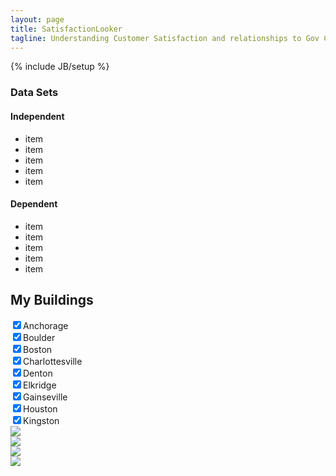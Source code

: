 ```yaml
---
layout: page
title: SatisfactionLooker
tagline: Understanding Customer Satisfaction and relationships to Gov Cost on them.
---
```

{% include JB/setup %}

<div class='row'>
	<div class='col-md-3'>
		<div id='LeftSide'>
			<h3>Data Sets</h3>
			<h4>Independent</h4>
			<ul>
				<li>item</li>
				<li>item</li>
				<li>item</li>
				<li>item</li>
				<li>item</li>
			</ul>
			<h4>Dependent</h4>
			<ul>
				<li>item</li>
				<li>item</li>
				<li>item</li>
				<li>item</li>
				<li>item</li>
			</ul>
			<h2>My Buildings</h2>
			<div id='BuildingSelect'>
<input type='checkbox' checked />Anchorage<br/>
<input type='checkbox' checked />Boulder<br/>
<input type='checkbox' checked />Boston<br/>
<input type='checkbox' checked />Charlottesville<br/>
<input type='checkbox' checked />Denton<br/>
<input type='checkbox' checked />Elkridge<br/>
<input type='checkbox' checked />Gainseville<br/>
<input type='checkbox' checked />Houston<br/>
<input type='checkbox' checked />Kingston<br/>
			</div>
		</div>
	</div>
	<div class='col-md-9'>
		<div id='chart'></div>
		<div class='row'>
			<div class='col-md-3'>
<img src="http://placehold.it/150x150">
			</div>
			<div class='col-md-3'>
<img src="http://placehold.it/150x150">
			</div>
			<div class='col-md-3'>
<img src="http://placehold.it/150x150">
			</div>
			<div class='col-md-3'>
<img src="http://placehold.it/150x150">
			</div>
		</div>
	</div>	
</div>
